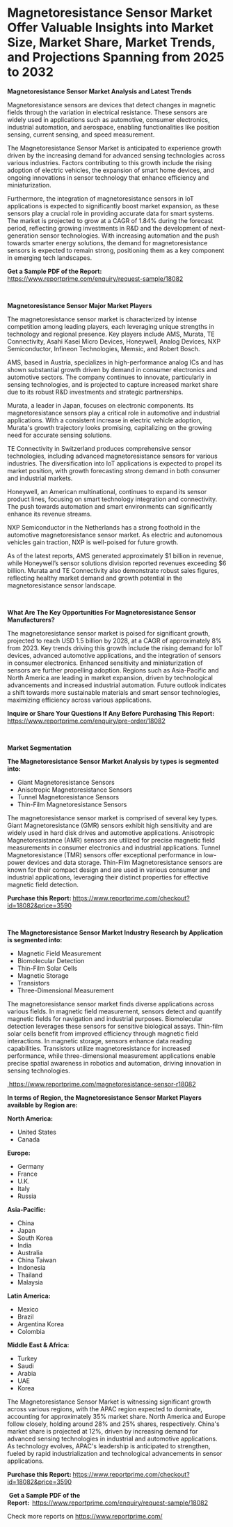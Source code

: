 <p><h1>Magnetoresistance Sensor Market Offer Valuable Insights into Market Size, Market Share, Market Trends, and Projections Spanning from 2025 to 2032</h1></p><p><strong>Magnetoresistance Sensor Market Analysis and Latest Trends</strong></p>
<p><p>Magnetoresistance sensors are devices that detect changes in magnetic fields through the variation in electrical resistance. These sensors are widely used in applications such as automotive, consumer electronics, industrial automation, and aerospace, enabling functionalities like position sensing, current sensing, and speed measurement. </p><p>The Magnetoresistance Sensor Market is anticipated to experience growth driven by the increasing demand for advanced sensing technologies across various industries. Factors contributing to this growth include the rising adoption of electric vehicles, the expansion of smart home devices, and ongoing innovations in sensor technology that enhance efficiency and miniaturization. </p><p>Furthermore, the integration of magnetoresistance sensors in IoT applications is expected to significantly boost market expansion, as these sensors play a crucial role in providing accurate data for smart systems. The market is projected to grow at a CAGR of 1.84% during the forecast period, reflecting growing investments in R&D and the development of next-generation sensor technologies. With increasing automation and the push towards smarter energy solutions, the demand for magnetoresistance sensors is expected to remain strong, positioning them as a key component in emerging tech landscapes.</p></p>
<p><strong>Get a Sample PDF of the Report:&nbsp;</strong> <a href="https://www.reportprime.com/enquiry/request-sample/18082?utm_campaign=2887&utm_medium=2&utm_source=Github&utm_content=ia&utm_term=18032025&utm_id=magnetoresistance-sensor">https://www.reportprime.com/enquiry/request-sample/18082</a></p>
<p>&nbsp;</p>
<p><strong>Magnetoresistance Sensor Major Market Players</strong></p>
<p><p>The magnetoresistance sensor market is characterized by intense competition among leading players, each leveraging unique strengths in technology and regional presence. Key players include AMS, Murata, TE Connectivity, Asahi Kasei Micro Devices, Honeywell, Analog Devices, NXP Semiconductor, Infineon Technologies, Memsic, and Robert Bosch.</p><p>AMS, based in Austria, specializes in high-performance analog ICs and has shown substantial growth driven by demand in consumer electronics and automotive sectors. The company continues to innovate, particularly in sensing technologies, and is projected to capture increased market share due to its robust R&D investments and strategic partnerships.</p><p>Murata, a leader in Japan, focuses on electronic components. Its magnetoresistance sensors play a critical role in automotive and industrial applications. With a consistent increase in electric vehicle adoption, Murata's growth trajectory looks promising, capitalizing on the growing need for accurate sensing solutions.</p><p>TE Connectivity in Switzerland produces comprehensive sensor technologies, including advanced magnetoresistance sensors for various industries. The diversification into IoT applications is expected to propel its market position, with growth forecasting strong demand in both consumer and industrial markets.</p><p>Honeywell, an American multinational, continues to expand its sensor product lines, focusing on smart technology integration and connectivity. The push towards automation and smart environments can significantly enhance its revenue streams.</p><p>NXP Semiconductor in the Netherlands has a strong foothold in the automotive magnetoresistance sensor market. As electric and autonomous vehicles gain traction, NXP is well-poised for future growth.</p><p>As of the latest reports, AMS generated approximately $1 billion in revenue, while Honeywell’s sensor solutions division reported revenues exceeding $6 billion. Murata and TE Connectivity also demonstrate robust sales figures, reflecting healthy market demand and growth potential in the magnetoresistance sensor landscape.</p></p>
<p>&nbsp;</p>
<p><strong>What Are The Key Opportunities For Magnetoresistance Sensor Manufacturers?</strong></p>
<p><p>The magnetoresistance sensor market is poised for significant growth, projected to reach USD 1.5 billion by 2028, at a CAGR of approximately 8% from 2023. Key trends driving this growth include the rising demand for IoT devices, advanced automotive applications, and the integration of sensors in consumer electronics. Enhanced sensitivity and miniaturization of sensors are further propelling adoption. Regions such as Asia-Pacific and North America are leading in market expansion, driven by technological advancements and increased industrial automation. Future outlook indicates a shift towards more sustainable materials and smart sensor technologies, maximizing efficiency across various applications.</p></p>
<p><strong>Inquire or Share Your Questions If Any Before Purchasing This Report:</strong> <a href="https://www.reportprime.com/enquiry/pre-order/18082?utm_campaign=2887&utm_medium=2&utm_source=Github&utm_content=ia&utm_term=18032025&utm_id=magnetoresistance-sensor">https://www.reportprime.com/enquiry/pre-order/18082</a></p>
<p>&nbsp;</p>
<p><strong>Market Segmentation</strong></p>
<p><strong>The Magnetoresistance Sensor Market Analysis by types is segmented into:</strong></p>
<p><ul><li>Giant Magnetoresistance Sensors</li><li>Anisotropic Magnetoresistance Sensors</li><li>Tunnel Magnetoresistance Sensors</li><li>Thin-Film Magnetoresistance Sensors</li></ul></p>
<p><p>The magnetoresistance sensor market is comprised of several key types. Giant Magnetoresistance (GMR) sensors exhibit high sensitivity and are widely used in hard disk drives and automotive applications. Anisotropic Magnetoresistance (AMR) sensors are utilized for precise magnetic field measurements in consumer electronics and industrial applications. Tunnel Magnetoresistance (TMR) sensors offer exceptional performance in low-power devices and data storage. Thin-Film Magnetoresistance sensors are known for their compact design and are used in various consumer and industrial applications, leveraging their distinct properties for effective magnetic field detection.</p></p>
<p><strong>Purchase this Report:&nbsp;</strong><a href="https://www.reportprime.com/checkout?id=18082&price=3590&utm_campaign=2887&utm_medium=2&utm_source=Github&utm_content=ia&utm_term=18032025&utm_id=magnetoresistance-sensor">https://www.reportprime.com/checkout?id=18082&price=3590</a></p>
<p>&nbsp;</p>
<p><strong>The Magnetoresistance Sensor Market Industry Research by Application is segmented into:</strong></p>
<p><ul><li>Magnetic Field Measurement</li><li>Biomolecular Detection</li><li>Thin-Film Solar Cells</li><li>Magnetic Storage</li><li>Transistors</li><li>Three-Dimensional Measurement</li></ul></p>
<p><p>The magnetoresistance sensor market finds diverse applications across various fields. In magnetic field measurement, sensors detect and quantify magnetic fields for navigation and industrial purposes. Biomolecular detection leverages these sensors for sensitive biological assays. Thin-film solar cells benefit from improved efficiency through magnetic field interactions. In magnetic storage, sensors enhance data reading capabilities. Transistors utilize magnetoresistance for increased performance, while three-dimensional measurement applications enable precise spatial awareness in robotics and automation, driving innovation in sensing technologies.</p></p>
<p><a href="https://www.reportprime.com/magnetoresistance-sensor-r18082?utm_campaign=2887&utm_medium=2&utm_source=Github&utm_content=ia&utm_term=18032025&utm_id=magnetoresistance-sensor">&nbsp;https://www.reportprime.com/magnetoresistance-sensor-r18082</a></p>
<p><strong>In terms of Region, the Magnetoresistance Sensor Market Players available by Region are:</strong></p>
<p>
    <p> <strong> North America: </strong>
        <ul>
            <li>United States</li>
            <li>Canada</li>
        </ul>
        </p> 
    <p> <strong> Europe: </strong>
        <ul>
            <li>Germany</li>
            <li>France</li>
            <li>U.K.</li>
            <li>Italy</li>
            <li>Russia</li>
        </ul>
        </p> 
    <p> <strong> Asia-Pacific: </strong>
        <ul>
            <li>China</li>
            <li>Japan</li>
            <li>South Korea</li>
            <li>India</li>
            <li>Australia</li>
            <li>China Taiwan</li>
            <li>Indonesia</li>
            <li>Thailand</li>
            <li>Malaysia</li>
        </ul>
        </p> 
    <p> <strong> Latin America: </strong>
        <ul>
            <li>Mexico</li>
            <li>Brazil</li>
            <li>Argentina Korea</li>
            <li>Colombia</li>
        </ul>
        </p> 
    <p> <strong> Middle East & Africa: </strong>
        <ul>
            <li>Turkey</li>
            <li>Saudi</li>
            <li>Arabia</li>
            <li>UAE</li>
            <li>Korea</li>
        </ul>
    </p>
    </p>
<p><p>The Magnetoresistance Sensor Market is witnessing significant growth across various regions, with the APAC region expected to dominate, accounting for approximately 35% market share. North America and Europe follow closely, holding around 28% and 25% shares, respectively. China's market share is projected at 12%, driven by increasing demand for advanced sensing technologies in industrial and automotive applications. As technology evolves, APAC's leadership is anticipated to strengthen, fueled by rapid industrialization and technological advancements in sensor applications.</p></p>
<p><strong>Purchase this Report: </strong><a href="https://www.reportprime.com/checkout?id=18082&price=3590&utm_campaign=2887&utm_medium=2&utm_source=Github&utm_content=ia&utm_term=18032025&utm_id=magnetoresistance-sensor">https://www.reportprime.com/checkout?id=18082&price=3590</a></p>
<p>&nbsp;<strong>Get a Sample PDF of the Report:&nbsp;&nbsp;</strong><a href="https://www.reportprime.com/enquiry/request-sample/18082?utm_campaign=2887&utm_medium=2&utm_source=Github&utm_content=ia&utm_term=18032025&utm_id=magnetoresistance-sensor">https://www.reportprime.com/enquiry/request-sample/18082</a></p>
<p><strong></strong></p>
<p>Check more reports on <a href="https://www.reportprime.com/?utm_campaign=2887&utm_medium=2&utm_source=Github&utm_content=ia&utm_term=18032025&utm_id=magnetoresistance-sensor">https://www.reportprime.com/</a></p>